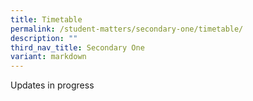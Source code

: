 ```yaml
---
title: Timetable
permalink: /student-matters/secondary-one/timetable/
description: ""
third_nav_title: Secondary One
variant: markdown
---
```

Updates in progress